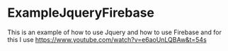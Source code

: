 # ExampleJqueryFirebase
This is an example of how to use Jquery and how to use Firebase
and for this I use https://www.youtube.com/watch?v=e6aoUnLQBAw&t=54s
